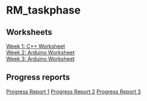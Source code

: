 # RM_taskphase
## Worksheets
[Week 1: C++ Worksheet](https://github.com/dhruthikumar/RM_taskphase/tree/main/Worksheet) <br>
[Week 2: Arduino Worksheet](https://github.com/dhruthikumar/RM_taskphase/tree/main/Tinkercad) <br>
[Week 3: Arduino Worksheet](https://github.com/dhruthikumar/RM_taskphase/tree/main/Week_3)
## Progress reports
[Progress Report 1](https://github.com/dhruthikumar/RM_taskphase/blob/main/Progress_Reports/Progress_Report_01.pdf)
[Progress Report 2](https://github.com/dhruthikumar/RM_taskphase/blob/main/Progress_Reports/Progress_Report_02.pdf)
[Progress Report 3](https://github.com/dhruthikumar/RM_taskphase/blob/main/Progress_Reports/Progress_Report_03.pdf)

